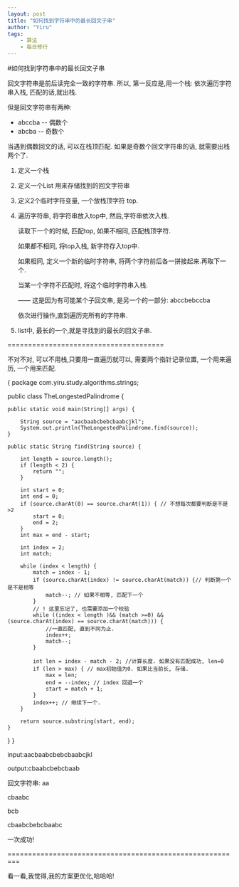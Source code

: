 ```yaml
---
layout: post
title: "如何找到字符串中的最长回文子串"
author: "Yiru"
tags: 
    - 算法
    - 每日修行
---
```


#如何找到字符串中的最长回文子串

回文字符串是前后读完全一致的字符串. 所以, 第一反应是,用一个栈: 依次遍历字符串入栈, 匹配的话,就出栈.

但是回文字符串有两种: 
- abccba -- 偶数个
- abcba  -- 奇数个

当遇到偶数回文的话, 可以在栈顶匹配. 如果是奇数个回文字符串的话, 就需要出栈两个了.


1.  定义一个栈
2.  定义一个List<String> 用来存储找到的回文字符串
3.  定义2个临时字符变量, 一个放栈顶字符 top. 
4.  遍历字符串, 将字符串放入top中,
    然后,字符串依次入栈.
    
    读取下一个的时候, 匹配top, 如果不相同, 匹配栈顶字符.

    如果都不相同, 将top入栈, 新字符存入top中.

    如果相同, 定义一个新的临时字符串, 将两个字符前后各一拼接起来.再取下一个.

    当某一个字符不匹配时, 将这个临时字符串入栈. 
    
    —— 这是因为有可能某个子回文串, 是另一个的一部分: abccbebccba

    依次进行操作,直到遍历完所有的字符串.


5.  list中, 最长的一个,就是寻找到的最长的回文子串.


======================================

不对不对, 可以不用栈,只要用一直遍历就可以, 需要两个指针记录位置, 一个用来遍历, 一个用来匹配.

{
package com.yiru.study.algorithms.strings;

public class TheLongestedPalindrome {

    public static void main(String[] args) {

        String source = "aacbaabcbebcbaabcjkl";
        System.out.println(TheLongestedPalindrome.find(source));
    }

    public static String find(String source) {

        int length = source.length();
        if (length < 2) {
            return "";
        }

        int start = 0;
        int end = 0;
        if (source.charAt(0) == source.charAt(1)) { // 不想每次都要判断是不是>2
            start = 0;
            end = 2;
        }
        int max = end - start;

        int index = 2;
        int match;

        while (index < length) {
            match = index - 1;
            if (source.charAt(index) != source.charAt(match)) {// 判断第一个是不是相等
                match--; // 如果不相等, 匹配下一个
            }
            // ! 这里忘记了, 也需要添加一个校验
            while ((index < length )&& (match >=0) && (source.charAt(index) == source.charAt(match))) {
                //一直匹配, 直到不同为止.
                index++;
                match--;
            }

            int len = index - match - 2; //计算长度. 如果没有匹配成功, len=0
            if (len > max) { // max初始值为0. 如果比当前长, 存储.
                max = len;
                end = --index; // index 回退一个
                start = match + 1;
            }
            index++; // 继续下一个.
        }

        return source.substring(start, end);
    }

}
}


input:aacbaabcbebcbaabcjkl

output:cbaabcbebcbaab

回文字符串:
aa

cbaabc

bcb

cbaabcbebcbaabc

一次成功!


=========================================================

看一看,我觉得,我的方案更优化,哈哈哈!








